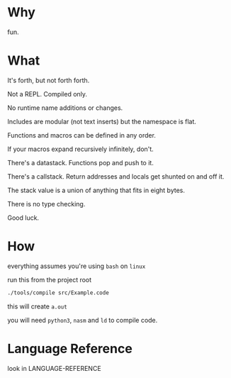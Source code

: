 
# Why

fun.

# What

It's forth, but not forth forth.

Not a REPL. Compiled only.

No runtime name additions or changes.

Includes are modular (not text inserts) but the namespace is flat.

Functions and macros can be defined in any order.

If your macros expand recursively infinitely, don't.

There's a datastack. Functions pop and push to it.

There's a callstack. Return addresses and locals get shunted on and off it.

The stack value is a union of anything that fits in eight bytes.

There is no type checking.

Good luck.

# How

everything assumes you're using `bash` on `linux`

run this from the project root

``` bash
./tools/compile src/Example.code
```

this will create `a.out`

you will need `python3`, `nasm` and `ld` to compile code.

# Language Reference

look in LANGUAGE-REFERENCE

